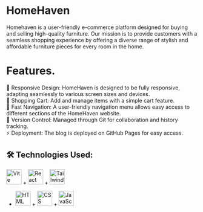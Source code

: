 # HomeHaven
Homehaven is a user-friendly e-commerce platform designed for buying and selling high-quality furniture. Our mission is to provide customers with a seamless shopping experience by offering a diverse range of stylish and affordable furniture pieces for every room in the home.

# Features.
📱 Responsive Design: HomeHaven is designed to be fully responsive, adapting seamlessly to various screen sizes and devices.<br>
🛒 Shopping Cart: Add and manage items with a simple cart feature.<br>
🚀 Fast Navigation: A user-friendly navigation menu allows easy access to different sections of the HomeHaven website.<br>
🚧 Version Control: Managed through Git for collaboration and history tracking.<br>
⚡ Deployment: The blog is deployed on GitHub Pages for easy access.<br>

## 🛠 Technologies Used:
<img src="https://cdn.jsdelivr.net/gh/devicons/devicon/icons/vitejs/vitejs-original.svg" alt="Vite" width="40" height="40"/> + <img src="https://cdn.jsdelivr.net/gh/devicons/devicon/icons/react/react-original.svg" alt="React" width="40" height="40"/> + <img src="https://cdn.jsdelivr.net/gh/devicons/devicon/icons/tailwindcss/tailwindcss-original.svg" alt="Tailwind CSS" width="40" height="40"/>
 + <img src="https://cdn.jsdelivr.net/gh/devicons/devicon/icons/html5/html5-original.svg" alt="HTML" width="40" height="40"/> + <img src="https://cdn.jsdelivr.net/gh/devicons/devicon/icons/css3/css3-original.svg" alt="CSS" width="40" height="40"/> + <img src="https://cdn.jsdelivr.net/gh/devicons/devicon/icons/javascript/javascript-original.svg" alt="JavaScript" width="40" height="40"/>

